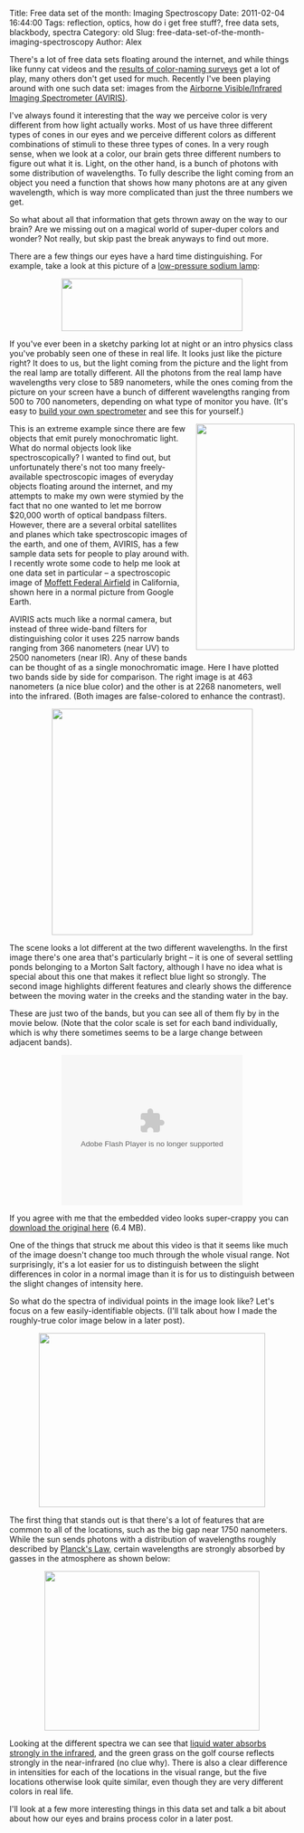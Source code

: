Title: Free data set of the month:  Imaging Spectroscopy
Date: 2011-02-04 16:44:00
Tags: reflection, optics, how do i get free stuff?, free data sets, blackbody, spectra
Category: old
Slug: free-data-set-of-the-month-imaging-spectroscopy
Author: Alex


There's a lot of free data sets floating around the internet, and while things like funny cat videos and the <a href="http://blog.xkcd.com/2010/05/03/color-survey-results/">results of color-naming surveys</a> get a lot of play, many others don't get used for much.  Recently I've been playing around with one such data set: images from the <a href="http://aviris.jpl.nasa.gov/">Airborne Visible/Infrared Imaging Spectrometer (AVIRIS)</a>. <p style="margin-bottom: 0in;">I've always found it interesting that the way we perceive color is very different from how light actually works.  Most of us have three different types of cones in our eyes and we perceive different colors as different combinations of stimuli to these three types of cones.  In a very rough sense, when we look at a color, our brain gets three different numbers to figure out what it is. Light, on the other hand, is a bunch of photons with some distribution of wavelengths.  To fully describe the light coming from an object you need a function that shows how many photons are at any given wavelength, which is way more complicated than just the three numbers we get.   </p>  <p style="margin-bottom: 0in;">So what about all that information that gets thrown away on the way to our brain?  Are we missing out on a magical world of super-duper colors and wonder?  Not really, but skip past the break anyways to find out more.</p>
<a name='more'></a>
<p style="margin-bottom: 0in;"> </p><p style="margin-bottom: 0in;">There are a few things our eyes have a hard time distinguishing.  For example, take a look at this picture of a <a href="http://en.wikipedia.org/wiki/Sodium-vapor_lamp#Low_pressure_sodium">low-pressure sodium lamp</a>:</p><p style="margin-bottom: 0in;"><a onblur="try {parent.deselectBloggerImageGracefully();} catch(e) {}" href="http://commons.wikimedia.org/wiki/File:LPS_Lamp_35W_running.jpg"><img style="display: block; margin: 0px auto 10px; text-align: center; cursor: pointer; width: 320px; height: 93px;" src="http://2.bp.blogspot.com/_f2jEPVoC9C4/TUx02kW16bI/AAAAAAAABI0/vonaPzNiAag/s320/LPS_Lamp_35W_running.jpg" alt="" id="BLOGGER_PHOTO_ID_5569955319971703218" border="0" /></a></p><p style="margin-bottom: 0in;"> </p><p style="margin-bottom: 0in;">If you've ever been in a sketchy parking lot at night or an intro physics class you've probably seen one of these in real life.  It looks just like the picture right?  It does to us, but the light coming from the picture and the light from the real lamp are totally different.  All the photons from the real lamp have wavelengths very close to 589 nanometers, while the ones coming from the picture on your screen have a bunch of different wavelengths ranging from 500 to 700 nanometers, depending on what type of monitor you have.  (It's easy to <a href="http://www.cs.cmu.edu/%7Ezhuxj/astro/html/spectrometer.html">build your own spectrometer</a> and see this for yourself.) </p>  <p style="margin-bottom: 0in;"><a onblur="try {parent.deselectBloggerImageGracefully();} catch(e) {}" href="http://maps.google.com/maps?gl=us&amp;ie=UTF8&amp;ll=37.432068,-122.017937&amp;spn=0.196834,0.308647&amp;t=h&amp;z=12"><img style="float: right; margin: 0pt 0pt 10px 10px; cursor: pointer; width: 174px; height: 400px;" src="http://4.bp.blogspot.com/_f2jEPVoC9C4/TUx1kWr0ZpI/AAAAAAAABI8/K7RQ-Qzxa50/s400/Moffett%2BField%2BCrop.jpg" alt="" id="BLOGGER_PHOTO_ID_5569956106575570578" border="0" /></a>This is an extreme example since there are few objects that emit purely monochromatic light.  What do normal objects look like spectroscopically?  I wanted to find out, but unfortunately there's not too many freely-available spectroscopic images of everyday objects floating around the internet, and my attempts to make my own were stymied by the fact that no one wanted to let me borrow $20,000 worth of optical bandpass filters.  However, there are a several orbital satellites and planes which take spectroscopic images of the earth, and one of them, AVIRIS, has a few sample data sets for people to play around with.  I recently wrote some code to help me look at one data set in particular – a spectroscopic image of <a href="http://en.wikipedia.org/wiki/Moffett_Federal_Airfield">Moffett Federal Airfield</a> in California, shown here in a normal picture from Google Earth.</p><p style="margin-bottom: 0in;"> </p><p style="margin-bottom: 0in;">AVIRIS acts much like a normal camera, but instead of three wide-band filters for distinguishing color it uses 225 narrow bands ranging from 366 nanometers (near UV) to 2500 nanometers (near IR).  Any of these bands can be thought of as a single monochromatic image.  Here I have plotted two bands side by side for comparison.  The right image is at 463 nanometers (a nice blue color) and the other is at 2268 nanometers, well into the infrared.  (Both images are false-colored to enhance the contrast).</p><p style="margin-bottom: 0in;"><a onblur="try {parent.deselectBloggerImageGracefully();} catch(e) {}" href="http://3.bp.blogspot.com/_f2jEPVoC9C4/TUx2M29FDwI/AAAAAAAABJE/lSUTxxI4ZFw/s1600/Img10and200withInsets.png"><img style="display: block; margin: 0px auto 10px; text-align: center; cursor: pointer; width: 355px; height: 400px;" src="http://3.bp.blogspot.com/_f2jEPVoC9C4/TUx2M29FDwI/AAAAAAAABJE/lSUTxxI4ZFw/s400/Img10and200withInsets.png" alt="" id="BLOGGER_PHOTO_ID_5569956802432667394" border="0" /></a></p><p style="margin-bottom: 0in;"> </p><p style="margin-bottom: 0in;">The scene looks a lot different at the two different wavelengths.  In the first image there's one area that's particularly bright – it is one of several settling ponds belonging to a Morton Salt factory, although I have no idea what is special about this one that makes it reflect blue light so strongly.  The second image highlights different features and clearly shows the difference between the moving water in the creeks and the standing water in the bay.   </p>  <p style="margin-bottom: 0in;">These are just two of the bands, but you can see all of them fly by in the movie below.  (Note that the color scale is set for each band individually, which is why there sometimes seems to be a large change between adjacent bands).</p><p style="margin-bottom: 0in; text-align: center;"><object width="320" height="266" class="BLOG_video_class" id="BLOG_video-18b5070271fced2c" classid="clsid:D27CDB6E-AE6D-11cf-96B8-444553540000" codebase="http://download.macromedia.com/pub/shockwave/cabs/flash/swflash.cab#version=6,0,40,0"><param name="movie" value="//www.youtube.com/get_player"><param name="bgcolor" value="#FFFFFF"><param name="allowfullscreen" value="true"><param name="flashvars" value="flvurl=http://redirector.googlevideo.com/videoplayback?id%3D18b5070271fced2c%26itag%3D5%26source%3Dblogger%26app%3Dblogger%26cmo%3Dsensitive_content%253Dyes%26ip%3D0.0.0.0%26ipbits%3D0%26expire%3D1363446061%26sparams%3Did,itag,source,ip,ipbits,expire%26signature%3D951BC27C2F6B93FC5072D1041B70CEB356D764BC.25AA41756A876C1A766E7BECD2E9A86223B7525%26key%3Dck2&amp;iurl=http://video.google.com/ThumbnailServer2?app%3Dblogger%26contentid%3D18b5070271fced2c%26offsetms%3D5000%26itag%3Dw160%26sigh%3D5MqHW2I4EkMoGsDlHtPtXnDjfvc&amp;autoplay=0&amp;ps=blogger"><embed src="//www.youtube.com/get_player" type="application/x-shockwave-flash" width="320" height="266" bgcolor="#FFFFFF" flashvars="flvurl=http://redirector.googlevideo.com/videoplayback?id%3D18b5070271fced2c%26itag%3D5%26source%3Dblogger%26app%3Dblogger%26cmo%3Dsensitive_content%253Dyes%26ip%3D0.0.0.0%26ipbits%3D0%26expire%3D1363446061%26sparams%3Did,itag,source,ip,ipbits,expire%26signature%3D951BC27C2F6B93FC5072D1041B70CEB356D764BC.25AA41756A876C1A766E7BECD2E9A86223B7525%26key%3Dck2&iurl=http://video.google.com/ThumbnailServer2?app%3Dblogger%26contentid%3D18b5070271fced2c%26offsetms%3D5000%26itag%3Dw160%26sigh%3D5MqHW2I4EkMoGsDlHtPtXnDjfvc&autoplay=0&ps=blogger" allowFullScreen="true" /></object></p><p style="margin-bottom: 0in;">If you agree with me that the embedded video looks super-crappy you can <a href="http://gotfork.net/virtuosi/VariableGain.avi">download the original here</a> (6.4 MB).</p><p style="margin-bottom: 0in;"> </p><p style="margin-bottom: 0in;">One of the things that struck me about this video is that it seems like much of the image doesn't change too much through the whole visual range.  Not surprisingly, it's a lot easier for us to distinguish between the slight differences in color in a normal image than it is for us to distinguish between the slight changes of intensity here.
</p>  <p style="margin-bottom: 0in;">So what do the spectra of individual points in the image look like?  Let's focus on a few easily-identifiable objects.  (I'll talk about how I made the roughly-true color image below in a later post).
</p><p style="margin-bottom: 0in;"><a onblur="try {parent.deselectBloggerImageGracefully();} catch(e) {}" href="http://1.bp.blogspot.com/_f2jEPVoC9C4/TUx7dCumIAI/AAAAAAAABJk/9b8gXeMkqg4/s1600/FiveLocMapCombo.png"><img style="display: block; margin: 0px auto 10px; text-align: center; cursor: pointer; width: 400px; height: 308px;" src="http://1.bp.blogspot.com/_f2jEPVoC9C4/TUx7dCumIAI/AAAAAAAABJk/9b8gXeMkqg4/s400/FiveLocMapCombo.png" alt="" id="BLOGGER_PHOTO_ID_5569962578029191170" border="0" /></a></p><p style="margin-bottom: 0in;"> </p><p style="margin-bottom: 0in;">The first thing that stands out is that there's a lot of features that are common to all of the locations, such as the big gap near 1750 nanometers.  While the sun sends photons with a distribution of wavelengths roughly described by <a href="http://en.wikipedia.org/wiki/Planck%27s_law">Planck's Law</a>, certain wavelengths are strongly absorbed by gasses in the atmosphere as shown below:</p><p style="margin-bottom: 0in;">
</p><a onblur="try {parent.deselectBloggerImageGracefully();} catch(e) {}" href="http://commons.wikimedia.org/wiki/File:Solar_Spectrum.png"><img style="display: block; margin: 0px auto 10px; text-align: center; cursor: pointer; width: 380px; height: 282px;" src="http://upload.wikimedia.org/wikipedia/commons/4/4c/Solar_Spectrum.png" alt="" border="0" /></a> <p style="margin-bottom: 0in;">Looking at the different spectra we can see that <a href="http://en.wikipedia.org/wiki/Electromagnetic_absorption_by_water">liquid water absorbs strongly in the infrared</a>, and the green grass on the golf course reflects strongly in the near-infrared (no clue why).  There is also a clear difference in intensities for each of the locations in the visual range, but the five locations otherwise look quite similar, even though they are very different colors in real life.
</p><p style="margin-bottom: 0in;">I'll look at a few more interesting things in this data set and talk a bit about about how our eyes and brains process color in a later post.
</p>
